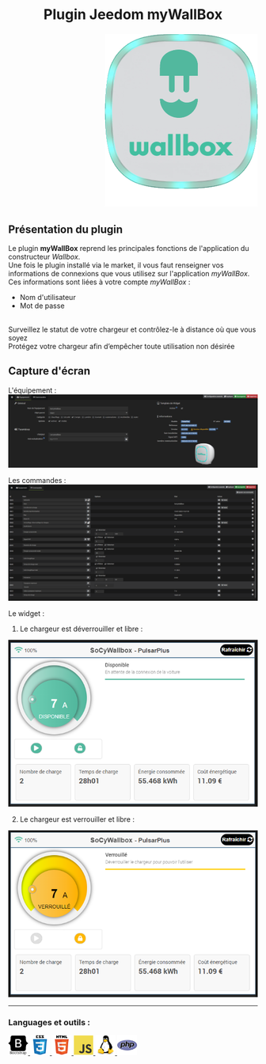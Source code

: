 <h1 align="center">Plugin Jeedom myWallBox</h1>
<h3 align="right"><img alt="myWallBox" src="https://github.com/CStan77/jeedom_doc/blob/main/myWallBox/img/wallbox_icon.png"></h3>

## Présentation du plugin
Le plugin **myWallBox** reprend les principales fonctions de l'application du constructeur _Wallbox_. <br>
Une fois le plugin installé via le market, il vous faut renseigner vos informations de connexions que vous utilisez sur l'application _myWallBox_. <br>
Ces informations sont liées à votre compte _myWallBox_ :
  - Nom d'utilisateur
  - Mot de passe
<br>
Surveillez le statut de votre chargeur et contrôlez-le à distance où que vous soyez <br>
Protégez votre chargeur afin d’empêcher toute utilisation non désirée <br>

## Capture d'écran
L'équipement : <br>
<img src="https://github.com/CStan77/jeedom_doc/blob/main/myWallBox/img/equipement.png">

Les commandes : <br>
<img src="https://github.com/CStan77/jeedom_doc/blob/main/myWallBox/img/commandes.png">

Le widget : <br>
1. Le chargeur est déverrouiller et libre : <br>
<img src="https://github.com/CStan77/jeedom_doc/blob/main/myWallBox/img/widget_en_attente.png">

2. Le chargeur est verrouiller et libre : <br>
<img src="https://github.com/CStan77/jeedom_doc/blob/main/myWallBox/img/widget_en_attente_verrouiller.png">

---

<h3 align="left">Languages et outils :</h3>
<p align="left"> <a href="https://getbootstrap.com" target="_blank" rel="noreferrer"> <img src="https://raw.githubusercontent.com/devicons/devicon/master/icons/bootstrap/bootstrap-plain-wordmark.svg" alt="bootstrap" width="40" height="40"/> </a> <a href="https://www.w3schools.com/css/" target="_blank" rel="noreferrer"> <img src="https://raw.githubusercontent.com/devicons/devicon/master/icons/css3/css3-original-wordmark.svg" alt="css3" width="40" height="40"/> </a> <a href="https://www.w3.org/html/" target="_blank" rel="noreferrer"> <img src="https://raw.githubusercontent.com/devicons/devicon/master/icons/html5/html5-original-wordmark.svg" alt="html5" width="40" height="40"/> </a> <a href="https://developer.mozilla.org/en-US/docs/Web/JavaScript" target="_blank" rel="noreferrer"> <img src="https://raw.githubusercontent.com/devicons/devicon/master/icons/javascript/javascript-original.svg" alt="javascript" width="40" height="40"/> </a> <a href="https://www.linux.org/" target="_blank" rel="noreferrer"> <img src="https://raw.githubusercontent.com/devicons/devicon/master/icons/linux/linux-original.svg" alt="linux" width="40" height="40"/> </a> <a href="https://www.php.net" target="_blank" rel="noreferrer"> <img src="https://raw.githubusercontent.com/devicons/devicon/master/icons/php/php-original.svg" alt="php" width="40" height="40"/> </a> </p>
